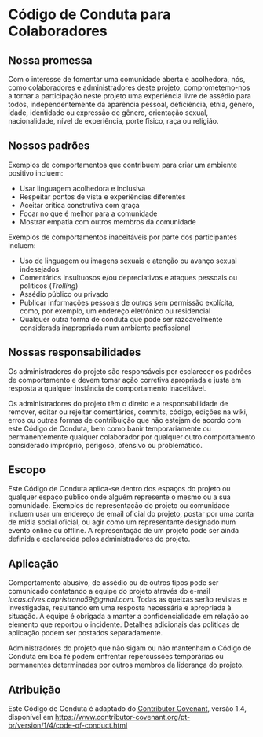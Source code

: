 # Código de Conduta para Colaboradores

## Nossa promessa

Com o interesse de fomentar uma comunidade aberta e acolhedora, nós, como colaboradores e administradores deste projeto,
comprometemo-nos a tornar a participação neste projeto uma experiência livre de assédio para todos, independentemente da
aparência pessoal, deficiência, etnia, gênero, idade, identidade ou expressão de gênero, orientação sexual,
nacionalidade, nível de experiência, porte físico, raça ou religião.

## Nossos padrões

Exemplos de comportamentos que contribuem para criar um ambiente positivo incluem:

- Usar linguagem acolhedora e inclusiva
- Respeitar pontos de vista e experiências diferentes
- Aceitar crítica construtiva com graça
- Focar no que é melhor para a comunidade
- Mostrar empatia com outros membros da comunidade

Exemplos de comportamentos inaceitáveis por parte dos participantes incluem:

- Uso de linguagem ou imagens sexuais e atenção ou avanço sexual indesejados
- Comentários insultuosos e/ou depreciativos e ataques pessoais ou políticos (_Trolling_)
- Assédio público ou privado
- Publicar informações pessoais de outros sem permissão explícita, como, por exemplo, um endereço eletrônico ou
  residencial
- Qualquer outra forma de conduta que pode ser razoavelmente considerada inapropriada num ambiente profissional

## Nossas responsabilidades

Os administradores do projeto são responsáveis por esclarecer os padrões de comportamento e devem tomar ação corretiva
apropriada e justa em resposta a qualquer instância de comportamento inaceitável.

Os administradores do projeto têm o direito e a responsabilidade de remover, editar ou rejeitar comentários, commits,
código, edições na wiki, erros ou outras formas de contribuição que não estejam de acordo com este Código de Conduta,
bem como banir temporariamente ou permanentemente qualquer colaborador por qualquer outro comportamento considerado
impróprio, perigoso, ofensivo ou problemático.

## Escopo

Este Código de Conduta aplica-se dentro dos espaços do projeto ou qualquer espaço público onde alguém represente o mesmo
ou a sua comunidade. Exemplos de representação do projeto ou comunidade incluem usar um endereço de email oficial do
projeto, postar por uma conta de mídia social oficial, ou agir como um representante designado num evento online ou
offline. A representação de um projeto pode ser ainda definida e esclarecida pelos administradores do projeto.

## Aplicação

Comportamento abusivo, de assédio ou de outros tipos pode ser comunicado contatando a equipe do projeto através do
e-mail _lucas.alves.capristrano59@gmail.com_. Todas as queixas serão revistas e investigadas, resultando em uma resposta
necessária e apropriada à situação. A equipe é obrigada a manter a confidencialidade em relação ao elemento que reportou
o incidente. Detalhes adicionais das políticas de aplicação podem ser postados separadamente.

Administradores do projeto que não sigam ou não mantenham o Código de Conduta em boa fé podem enfrentar repercussões
temporárias ou permanentes determinadas por outros membros da liderança do projeto.

## Atribuição

Este Código de Conduta é adaptado do [Contributor Covenant](https://www.contributor-covenant.org), versão 1.4,
disponível em https://www.contributor-covenant.org/pt-br/version/1/4/code-of-conduct.html
